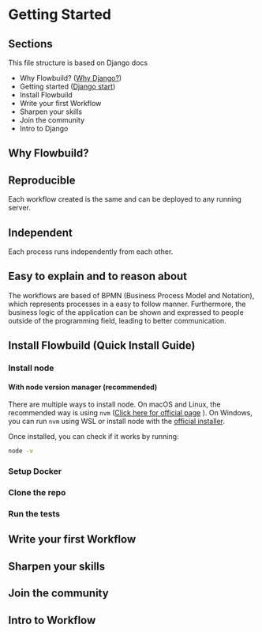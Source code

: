 # Getting Started

## Sections

This file structure is based on Django docs

- Why Flowbuild? ([Why Django?](https://www.djangoproject.com/start/overview/))
- Getting started ([Django start](https://www.djangoproject.com/start/overview/))
- Install Flowbuild
- Write your first Workflow
- Sharpen your skills
- Join the community
- Intro to Django

## Why Flowbuild?

## Reproducible

Each workflow created is the same and can be deployed to any running server.

## Independent

Each process runs independently from each other.

## Easy to explain and to reason about

The workflows are based of BPMN (Business Process Model and Notation), which represents
processes in a easy to follow manner. Furthermore, the business logic of the application
can be shown and expressed to people outside of the programming field, leading to better
communication.

## Install Flowbuild (Quick Install Guide)

### Install node

#### With node version manager (recommended)

There are multiple ways to install node. On macOS and Linux, the recommended way
is using `nvm` ([Click here for official page](https://github.com/nvm-sh/nvm)
). On Windows, you can run `nvm` using WSL or install node with the [official installer](https://nodejs.org/en/).

Once installed, you can check if it works by running:

```sh
node -v
```

### Setup Docker

### Clone the repo
### Run the tests

## Write your first Workflow

## Sharpen your skills

## Join the community

## Intro to Workflow
